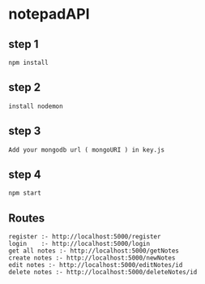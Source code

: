 # notepadAPI

## step 1
    npm install
## step 2
    install nodemon
## step 3
    Add your mongodb url ( mongoURI ) in key.js
## step 4
    npm start

## Routes
    register :- http://localhost:5000/register
    login    :- http://localhost:5000/login
    get all notes :- http://localhost:5000/getNotes  
    create notes :- http://localhost:5000/newNotes  
    edit notes :- http://localhost:5000/editNotes/id  
    delete notes :- http://localhost:5000/deleteNotes/id  
    
